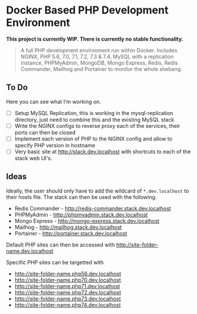 # Docker Based PHP Development Environment
**This project is currently WIP. There is currently no stable functionality.**

> A full PHP development environment run within Docker. Includes NGINX, PHP 5.6, 7.0, 7.1, 7.2, 7.3 & 7.4, MySQL with a replication instance, PHPMyAdmin, MongoDB, Mongo Express, Redis, Redis Commander, Mailhog and Portainer to monitor the whole shebang.

## To Do
Here you can see what I'm working on.
- [ ] Setup MySQL Replication, this is working in the mysql-replication directory, just need to combine this and the existing MySQL stack
- [ ] Write the NGINX configs to reverse proxy each of the services, their ports can then be closed
- [ ] Implement each version of PHP to the NGINX config and allow to specify PHP version in hostname
- [ ] Very basic site at http://stack.dev.localhost with shortcuts to each of the stack web UI's.

## Ideas
Ideally, the user should only have to add the wildcard of `*.dev.localhost` to their hosts file. The stack can then be used with the following.

- Redis Commander - http://redis-commander.stack.dev.localhost
- PHPMyAdmin - http://phpmyadmin.stack.dev.localhost
- Mongo Express - http://mongo-express.stack.dev.localhost
- Mailhog - http://mailhog.stack.dev.localhost
- Portainer - http://portainer.stack.dev.localhost

Default PHP sites can then be accessed with http://site-folder-name.dev.localhost

Specific PHP sites can be targetted with
- http://site-folder-name.php56.dev.localhost
- http://site-folder-name.php70.dev.localhost
- http://site-folder-name.php71.dev.localhost
- http://site-folder-name.php72.dev.localhost
- http://site-folder-name.php73.dev.localhost
- http://site-folder-name.php74.dev.localhost

